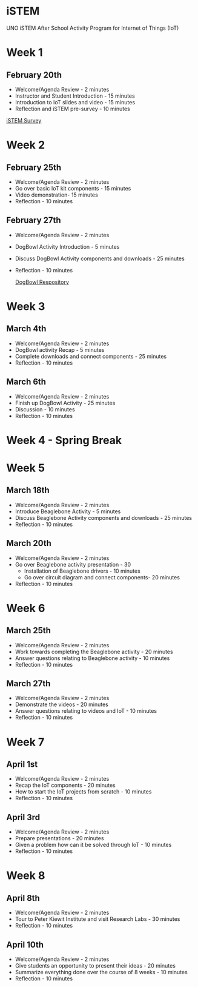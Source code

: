 # iSTEM
UNO iSTEM After School Activity Program for Internet of Things (IoT)

# Week 1 

## February 20th
* Welcome/Agenda Review - 2 minutes
* Instructor and Student Introduction - 15 minutes
* Introduction to IoT slides and video - 15 minutes
* Reflection and iSTEM pre-survey - 10 minutes

[iSTEM Survey]


[iSTEM Survey]: https://www.ist.unomaha.edu/go/istempre
# Week 2

## February 25th 
* Welcome/Agenda Review - 2 minutes
* Go over basic IoT kit components - 15 minutes
* Video demonstration- 15 minutes
* Reflection - 10 minutes

## February 27th 
* Welcome/Agenda Review - 2 minutes
* DogBowl Activity Introduction - 5 minutes
* Discuss DogBowl Activity components and downloads - 25 minutes
* Reflection - 10 minutes

  
  
  
  [DogBowl Respository]
  
  [Dogbowl Respository]: https://github.com/SachinPawaskarUNO/IoT-DogBowl
# Week 3

## March 4th 
* Welcome/Agenda Review - 2 minutes
* DogBowl activity Recap - 5 minutes
* Complete downloads and connect components - 25 minutes
* Reflection - 10 minutes


  
  

## March 6th 
* Welcome/Agenda Review - 2 minutes
* Finish up DogBowl Activity - 25 minutes
* Discussion - 10 minutes
* Reflection - 10 minutes


  
  
 

# Week 4 - Spring Break

# Week 5 

## March 18th
* Welcome/Agenda Review - 2 minutes
* Introduce Beaglebone Activity - 5 minutes
* Discuss Beaglebone Activity components and downloads - 25 minutes
* Reflection - 10 minutes

  
## March 20th
* Welcome/Agenda Review - 2 minutes
* Go over Beaglebone activity presentation - 30
  * Installation of Beaglebone drivers - 10 minutes
  *  Go over circuit diagram and connect components- 20 minutes
* Reflection - 10 minutes


  
 # Week 6
  
 ## March 25th
 * Welcome/Agenda Review - 2 minutes
 * Work towards completing the Beaglebone activity - 20 minutes
 * Answer questions relating to Beaglebone activity - 10 minutes
 * Reflection - 10 minutes
  
 ## March 27th
 * Welcome/Agenda Review - 2 minutes
 * Demonstrate the videos - 20 minutes
 * Answer questions relating to videos and IoT - 10 minutes
 * Reflection - 10 minutes
  
 # Week 7
  
 ## April 1st
 * Welcome/Agenda Review - 2 minutes
 * Recap the IoT components - 20 minutes
 * How to start the IoT projects from scratch - 10 minutes
 * Reflection - 10 minutes
  
 ## April 3rd
 * Welcome/Agenda Review - 2 minutes
 * Prepare presentations - 20 minutes
 * Given a problem how can it be solved through IoT - 10 minutes
 * Reflection - 10 minutes
  
 # Week 8
  
 ## April 8th
 * Welcome/Agenda Review - 2 minutes
 * Tour to Peter Kiewit Institute and visit Research Labs - 30 minutes
 * Reflection - 10 minutes
  
 ## April 10th
 * Welcome/Agenda Review - 2 minutes
 * Give students an opportunity to present their ideas - 20 minutes
 * Summarize everything done over the course of 8 weeks - 10 minutes
 * Reflection - 10 minutes
  
  
